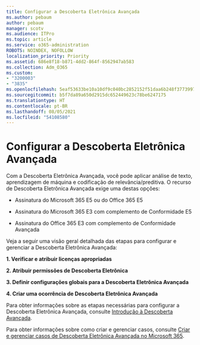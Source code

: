```yaml
---
title: Configurar a Descoberta Eletrônica Avançada
ms.author: pebaum
author: pebaum
manager: scotv
ms.audience: ITPro
ms.topic: article
ms.service: o365-administration
ROBOTS: NOINDEX, NOFOLLOW
localization_priority: Priority
ms.assetid: 686e8f18-b871-4dd2-864f-8562947ab583
ms.collection: Adm_O365
ms.custom:
- "3200003"
- "3835"
ms.openlocfilehash: 5eaf53633be10a10df9c040bc2852152f51daa6b248f3773997e203cbb6b86f7
ms.sourcegitcommit: b5f7da89a650d2915dc652449623c78be6247175
ms.translationtype: HT
ms.contentlocale: pt-BR
ms.lasthandoff: 08/05/2021
ms.locfileid: "54108580"
---
```

# <a name="set-up-advanced-ediscovery"></a>Configurar a Descoberta Eletrônica Avançada

Com a Descoberta Eletrônica Avançada, você pode aplicar análise de texto, aprendizagem de máquina e codificação de relevância/preditiva. O recurso de Descoberta Eletrônica Avançada exige uma destas opções:

- Assinatura do Microsoft 365 E5 ou do Office 365 E5

- Assinatura do Microsoft 365 E3 com complemento de Conformidade E5

- Assinatura do Office 365 E3 com complemento de Conformidade Avançada

Veja a seguir uma visão geral detalhada das etapas para configurar e gerenciar a Descoberta Eletrônica Avançada:

**1. Verificar e atribuir licenças apropriadas**

**2. Atribuir permissões de Descoberta Eletrônica**

**3. Definir configurações globais para a Descoberta Eletrônica Avançada**

**4. Criar uma ocorrência de Descoberta Eletrônica Avançada**

Para obter informações sobre as etapas necessárias para configurar a Descoberta Eletrônica Avançada, consulte [Introdução à Descoberta Avançada](/microsoft-365/compliance/get-started-with-advanced-ediscovery).

Para obter informações sobre como criar e gerenciar casos, consulte [Criar e gerenciar casos de Descoberta Eletrônica Avançada no Microsoft 365](/microsoft-365/compliance/create-and-manage-advanced-ediscoveryv2-case).